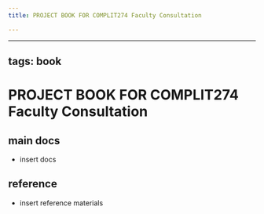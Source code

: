 ```yaml
---
title: PROJECT BOOK FOR COMPLIT274 Faculty Consultation

---
```



---
tags: book
---

PROJECT BOOK FOR COMPLIT274 Faculty Consultation
===

main docs
---

- insert docs

reference
---

- insert reference materials

